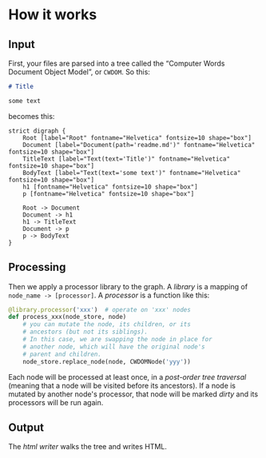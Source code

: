 # How it works

## Input

First, your files are parsed into a tree called the “Computer Words Document
Object Model”, or `CWDOM`. So this:

```markdown filename=readme.md
# Title

some text
```

becomes this:

```graphviz-dot-convert
strict digraph {
    Root [label="Root" fontname="Helvetica" fontsize=10 shape="box"]
    Document [label="Document(path='readme.md')" fontname="Helvetica" fontsize=10 shape="box"]
    TitleText [label="Text(text='Title')" fontname="Helvetica" fontsize=10 shape="box"]
    BodyText [label="Text(text='some text')" fontname="Helvetica" fontsize=10 shape="box"]
    h1 [fontname="Helvetica" fontsize=10 shape="box"]
    p [fontname="Helvetica" fontsize=10 shape="box"]

    Root -> Document
    Document -> h1
    h1 -> TitleText
    Document -> p
    p -> BodyText
}
```

## Processing

Then we apply a processor library to the graph. A *library* is a mapping of
`node_name -> [processor]`. A *processor* is a function like this:

```python
@library.processor('xxx')  # operate on 'xxx' nodes
def process_xxx(node_store, node)
    # you can mutate the node, its children, or its
    # ancestors (but not its siblings).
    # In this case, we are swapping the node in place for
    # another node, which will have the original node's
    # parent and children.
    node_store.replace_node(node, CWDOMNode('yyy'))
```

Each node will be processed at least once, in a *post-order tree traversal*
(meaning that a node will be visited before its ancestors). If a node is
mutated by another node's processor, that node will be marked *dirty* and
its processors will be run again.

## Output

The *html writer* walks the tree and writes HTML.